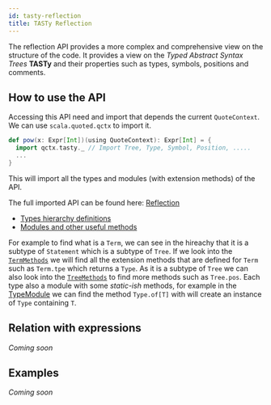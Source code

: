 ```yaml
---
id: tasty-reflection
title: TASTy Reflection
---
```


The reflection API provides a more complex and comprehensive view on the structure of the code.
It provides a view on the *Typed Abstract Syntax Trees* **TASTy** and their properties such as types, symbols, positions and comments.

## How to use the API

Accessing this API need and import that depends the current `QuoteContext`.
We can use `scala.quoted.qctx` to import it.

```scala
def pow(x: Expr[Int])(using QuoteContext): Expr[Int] = {
  import qctx.tasty._ // Import Tree, Type, Symbol, Position, .....
  ...
}
```

This will import all the types and modules (with extension methods) of the API.

The full imported API can be found here: [Reflection](http://dotty.epfl.ch/api/scala/tasty/Reflection.html)
* [Types hierarchy definitions](http://dotty.epfl.ch/api/scala/tasty/Reflection.html)
* [Modules and other useful methods](https://dotty.epfl.ch/api/scala/tasty/Reflection.html)

For example to find what is a `Term`, we can see in the hireachy that it is a subtype of `Statement` which is a subtype of `Tree`.
If we look into the [`TermMethods`](http://dotty.epfl.ch/api/scala/tasty/Reflection/TermMethods.html) we will find all the extension methods that are defined for `Term` such as `Term.tpe` which returns a `Type`.
As it is a subtype of `Tree` we can also look into the [`TreeMethods`](http://dotty.epfl.ch/api/scala/tasty/Reflection/TreeMethods.html) to find more methods such as `Tree.pos`.
Each type also a module with some _static-ish_ methods, for example in the [TypeModule](http://dotty.epfl.ch/api/scala/tasty/Reflection/TypeModule.html) we can find the method `Type.of[T]` with will create an instance of `Type` containing `T`.


## Relation with expressions
<!-- Term vs Expr -->
<!-- Safty -->
*Coming soon*


## Examples
*Coming soon*
